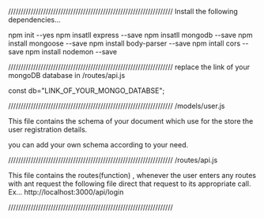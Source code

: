 //////////////////////////////////////////////////////////////////
Install the following dependencies...


npm init --yes
npm insatll express --save
npm insatll mongodb --save
npm install mongoose --save
npm install body-parser --save 
npm intall cors --save
npm install nodemon --save

//////////////////////////////////////////////////////////////////
replace the link of your mongoDB database in /routes/api.js

const db="LINK_OF_YOUR_MONGO_DATABSE";

//////////////////////////////////////////////////////////////////
/models/user.js

This file contains the schema of your document which use for
the store the user registration details.

you can add your own schema according to your need.

//////////////////////////////////////////////////////////////////
/routes/api.js

This file contains the routes(function) ,
whenever the user enters any routes with ant request the following 
file direct that request to its appropriate call.
Ex...
	http://localhost:3000/api/login


//////////////////////////////////////////////////////////////////